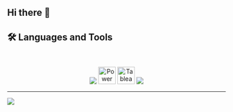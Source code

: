 ## Hi there 👋





## 🛠️ Languages and Tools

<br>

<p align="center">

  <img src="https://skillicons.dev/icons?i=python,r,mysql,sqlite,postgres,mongodb" />
  <img src="https://upload.wikimedia.org/wikipedia/commons/c/cf/New_Power_BI_Logo.svg" alt="Power BI" width="40" />
  <img src="https://cdn.worldvectorlogo.com/logos/tableau-software.svg" alt="Tableau" width="40" />
  <img src="https://skillicons.dev/icons?i=docker,vscode,anaconda,git,github," />
 
</p>

<hr>

![](https://komarev.com/ghpvc/?username=prathipa-u)

